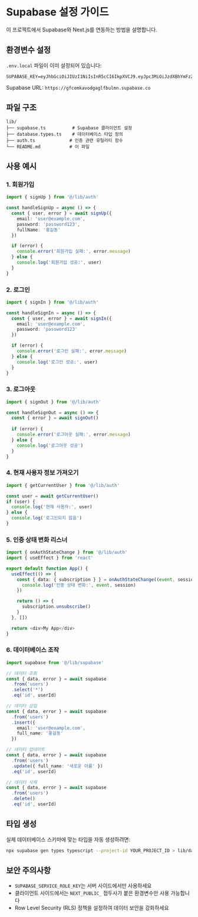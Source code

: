 # Supabase 설정 가이드

이 프로젝트에서 Supabase와 Next.js를 연동하는 방법을 설명합니다.

## 환경변수 설정

`.env.local` 파일이 이미 설정되어 있습니다:
```
SUPABASE_KEY=eyJhbGciOiJIUzI1NiIsInR5cCI6IkpXVCJ9.eyJpc3MiOiJzdXBhYmFzZSIsInJlZiI6ImdmY2Vta2F2b2RnYWdsZmJ1bG1uIiwicm9sZSI6ImFub24iLCJpYXQiOjE3NTU4NDAzMjAsImV4cCI6MjA3MTQxNjMyMH0.6hVjFyoVmRxJxgbd97yISJxxsp7kzOWVTR7fxLnpMVY
```

Supabase URL: `https://gfcemkavodgaglfbulmn.supabase.co`

## 파일 구조

```
lib/
├── supabase.ts          # Supabase 클라이언트 설정
├── database.types.ts    # 데이터베이스 타입 정의
├── auth.ts             # 인증 관련 유틸리티 함수
└── README.md           # 이 파일
```

## 사용 예시

### 1. 회원가입

```typescript
import { signUp } from '@/lib/auth'

const handleSignUp = async () => {
  const { user, error } = await signUp({
    email: 'user@example.com',
    password: 'password123',
    fullName: '홍길동'
  })

  if (error) {
    console.error('회원가입 실패:', error.message)
  } else {
    console.log('회원가입 성공:', user)
  }
}
```

### 2. 로그인

```typescript
import { signIn } from '@/lib/auth'

const handleSignIn = async () => {
  const { user, error } = await signIn({
    email: 'user@example.com',
    password: 'password123'
  })

  if (error) {
    console.error('로그인 실패:', error.message)
  } else {
    console.log('로그인 성공:', user)
  }
}
```

### 3. 로그아웃

```typescript
import { signOut } from '@/lib/auth'

const handleSignOut = async () => {
  const { error } = await signOut()
  
  if (error) {
    console.error('로그아웃 실패:', error.message)
  } else {
    console.log('로그아웃 성공')
  }
}
```

### 4. 현재 사용자 정보 가져오기

```typescript
import { getCurrentUser } from '@/lib/auth'

const user = await getCurrentUser()
if (user) {
  console.log('현재 사용자:', user)
} else {
  console.log('로그인되지 않음')
}
```

### 5. 인증 상태 변화 리스너

```typescript
import { onAuthStateChange } from '@/lib/auth'
import { useEffect } from 'react'

export default function App() {
  useEffect(() => {
    const { data: { subscription } } = onAuthStateChange((event, session) => {
      console.log('인증 상태 변화:', event, session)
    })

    return () => {
      subscription.unsubscribe()
    }
  }, [])

  return <div>My App</div>
}
```

### 6. 데이터베이스 조작

```typescript
import supabase from '@/lib/supabase'

// 데이터 조회
const { data, error } = await supabase
  .from('users')
  .select('*')
  .eq('id', userId)

// 데이터 삽입
const { data, error } = await supabase
  .from('users')
  .insert({
    email: 'user@example.com',
    full_name: '홍길동'
  })

// 데이터 업데이트
const { data, error } = await supabase
  .from('users')
  .update({ full_name: '새로운 이름' })
  .eq('id', userId)

// 데이터 삭제
const { data, error } = await supabase
  .from('users')
  .delete()
  .eq('id', userId)
```

## 타입 생성

실제 데이터베이스 스키마에 맞는 타입을 자동 생성하려면:

```bash
npx supabase gen types typescript --project-id YOUR_PROJECT_ID > lib/database.types.ts
```

## 보안 주의사항

- `SUPABASE_SERVICE_ROLE_KEY`는 서버 사이드에서만 사용하세요
- 클라이언트 사이드에서는 `NEXT_PUBLIC_` 접두사가 붙은 환경변수만 사용 가능합니다
- Row Level Security (RLS) 정책을 설정하여 데이터 보안을 강화하세요
